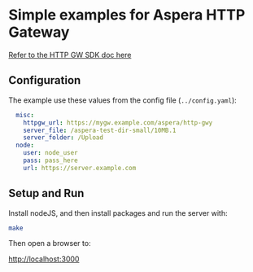 # Simple examples for Aspera HTTP Gateway

[Refer to the HTTP GW SDK doc here](https://developer.ibm.com/apis/catalog?search=%22aspera%20http%22)

## Configuration

The example use these values from the config file (`../config.yaml`):

```yaml
  misc:
    httpgw_url: https://mygw.example.com/aspera/http-gwy
    server_file: /aspera-test-dir-small/10MB.1
    server_folder: /Upload
  node:
    user: node_user
    pass: pass_here
    url: https://server.example.com
```

## Setup and Run

Install nodeJS, and then install packages and run the server with:

```bash
make
```

Then open a browser to:

<http://localhost:3000>
